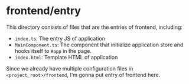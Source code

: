 # frontend/entry

This directory consists of files that are the entries of frontend, including:

- `index.ts`: The entry JS of application
- `MainComponent.ts`: The component that initialize application store and hooks
  itself to `#app` in the page.
- `index.html`: Template HTML of application

Since we already have multiple configuration files in `<project_root>/frontend`,
I'm gonna put entry of frontend here.
